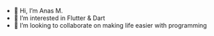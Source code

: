 - 👋 Hi, I’m Anas M.
- 👀 I’m interested in Flutter & Dart
- 💞️ I’m looking to collaborate on making life easier with programming


